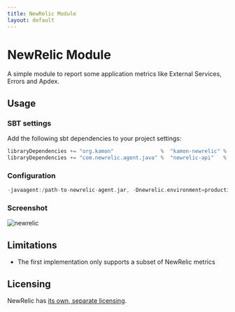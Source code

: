 ```yaml
---
title: NewRelic Module
layout: default
---
```


NewRelic Module
===
A simple module to report some application metrics like External Services, Errors and Apdex. 

## Usage

### SBT settings 

Add the following sbt dependencies to your project settings:

```scala
libraryDependencies += "org.kamon" 				 %  "kamon-newrelic" % "0.1.0"
libraryDependencies += "com.newrelic.agent.java" %  "newrelic-api"   % "3.1.0"
```
### Configuration

```scala
-javaagent:/path-to-newrelic-agent.jar, -Dnewrelic.environment=production, -Dnewrelic.config.file=/path-to-newrelic.yml
```

### Screenshot

![newrelic](/assets/img/newrelicdifu2.png "Screenshot NewRelic")


## Limitations
* The first implementation only supports a subset of NewRelic metrics

## Licensing

NewRelic has [its own, separate licensing](http://newrelic.com/terms).


